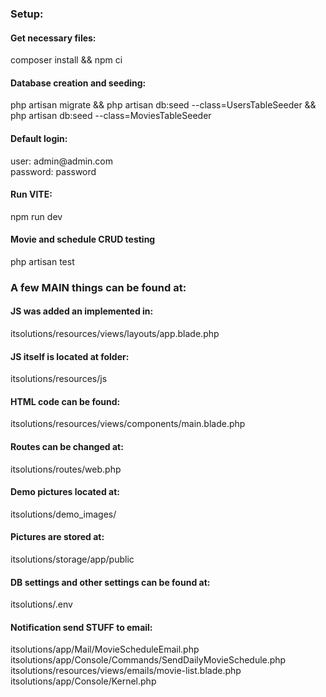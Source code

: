 <h3>Setup:</h3>

<h4>Get necessary files:</h4>
<p>composer install && npm ci</p>

<h4>Database creation and seeding:</h4>
<p>php artisan migrate && php artisan db:seed --class=UsersTableSeeder && php artisan db:seed --class=MoviesTableSeeder</p>

<h4>Default login:</h4>

<p>user: admin@admin.com</br>
password: password</p>

<h4>Run VITE:</h4>
<p>npm run dev</p>

<h4>Movie and schedule CRUD testing</h4>

<p>php artisan test</p>

<h3>A few MAIN things can be found at:</h3>

<h4>JS was added an implemented in:</h4>
<p>itsolutions/resources/views/layouts/app.blade.php</br></p>

<h4>JS itself is located at folder:</h4>
<p>itsolutions/resources/js</br></p>

<h4>HTML code can be found:</h4>
<p>itsolutions/resources/views/components/main.blade.php</br></p>

<h4>Routes can be changed at:</h4>
<p>itsolutions/routes/web.php</br></p>

<h4>Demo pictures located at:</h4>
<p>itsolutions/demo_images/</br></p>

<h4>Pictures are stored at:</h4>
<p>itsolutions/storage/app/public</br></p>

<h4>DB settings and other settings can be found at:</h4>
<p>itsolutions/.env</br></p>

<h4>Notification send STUFF to email:</h4>
<p>
itsolutions/app/Mail/MovieScheduleEmail.php</br>
itsolutions/app/Console/Commands/SendDailyMovieSchedule.php</br>
itsolutions/resources/views/emails/movie-list.blade.php</br>
itsolutions/app/Console/Kernel.php</br>
</p>
